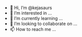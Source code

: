 - 👋 Hi, I’m @kejasaurs
- 👀 I’m interested in ...
- 🌱 I’m currently learning ...
- 💞️ I’m looking to collaborate on ...
- 📫 How to reach me ...

<!---
kejasaurs/kejasaurs is a ✨ special ✨ repository because its `README.md` (this file) appears on your GitHub profile.
You can click the Preview link to take a look at your changes.
--->
